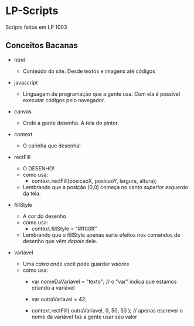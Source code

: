 # LP-Scripts
Scripts feitos em LP 1003

## Conceitos Bacanas

- html
  - Conteúdo do site. Desde textos e imagens até códigos

- javascript
  - Linguagem de programação que a gente usa. Com ela é possível executar códigos pelo navegador.

- canvas
  - Onde a gente desenha. A tela do pintor.

- context
  - O carinha que desenha!

- rectFill
  - O DESENHO!
  - como usa:
    - context.rectFill(posicaoX, posicaoY, largura, altura);
  - Lembrando que a posição (0,0) começa no canto *superior esquerdo* da tela.

- fillStyle
  - A cor do desenho
  - como usa:
    - context.fillStyle = "#ff00ff"
  - Lembrando que o fillStyle apenas surte efeitos nos comandos de desenho que vêm *depois* dele.

- variável
  - Uma _caixa_ onde você pode guardar _valores_
  - como usa:
    - var nomeDaVariavel = "texto"; // o "var" indica que estamos criando a variável
    - var outraVariavel = 42;
    
    - context.rectFill( outraVariavel, 0, 50, 50 ); // apenas escrever o nome da variável faz a gente usar seu valor
